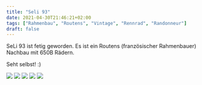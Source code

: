 ```yaml
---
title: "Seli 93"
date: 2021-04-30T21:46:21+02:00
tags: ["Rahmenbau", "Routens", "Vintage", "Rennrad", "Randonneur"]
draft: false
---
```


SeLi 93 ist fetig geworden. Es ist ein Routens (französischer Rahmenbauer)  Nachbau mit 650B Rädern.

Seht selbst! :)

<img src="/rahmen/seli_93/a1.jpg" />
<img src="/rahmen/seli_93/a2.jpg" />
<img src="/rahmen/seli_93/a3.jpg" />
<img src="/rahmen/seli_93/a4.jpg" />
<img src="/rahmen/seli_93/a5.jpg" />
